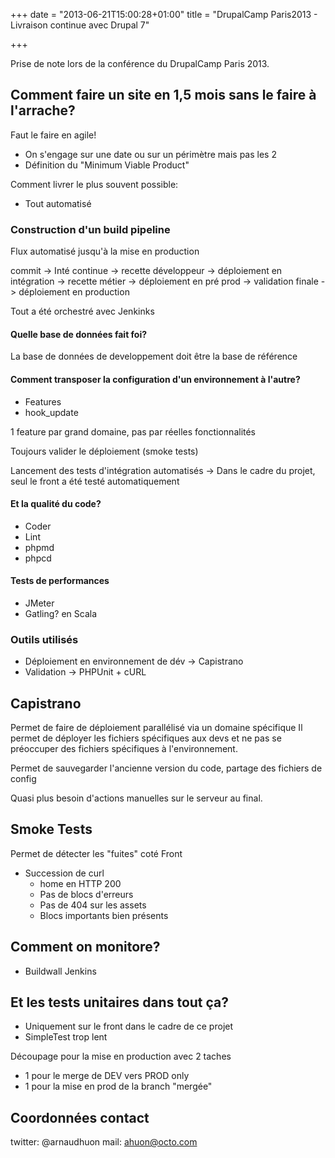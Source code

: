 +++
date = "2013-06-21T15:00:28+01:00"
title = "DrupalCamp Paris2013 - Livraison continue avec Drupal 7"

+++

Prise de note lors de la conférence du DrupalCamp Paris 2013.

## Comment faire un site en 1,5 mois sans le faire à l'arrache?
Faut le faire en agile!

* On s'engage sur une date ou sur un périmètre mais pas les 2
* Définition du "Minimum Viable Product"

Comment livrer le plus souvent possible:
 * Tout automatisé

### Construction d'un build pipeline
Flux automatisé jusqu'à la mise en production

commit -> Inté continue -> recette développeur -> déploiement en intégration -> recette métier -> déploiement en pré prod -> validation finale -> déploiement en production

Tout a été orchestré avec Jenkinks

#### Quelle base de données fait foi?
La base de données de developpement doit être la base de référence

#### Comment transposer la configuration d'un environnement à l'autre?
 * Features
 * hook_update

1 feature par grand domaine, pas par réelles fonctionnalités

Toujours valider le déploiement (smoke tests)

Lancement des tests d'intégration automatisés -> Dans le cadre du projet, seul le front a été testé automatiquement

#### Et la qualité du code?
* Coder
* Lint
* phpmd
* phpcd

#### Tests de performances
 * JMeter
 * Gatling? en Scala

### Outils utilisés
* Déploiement en environnement de dév -> Capistrano
* Validation -> PHPUnit + cURL

## Capistrano
Permet de faire de déploiement parallélisé via un domaine spécifique
Il permet de déployer les fichiers spécifiques aux devs et ne pas se préoccuper des fichiers spécifiques à l'environnement.

Permet de sauvegarder l'ancienne version du code, partage des fichiers de config

Quasi plus besoin d'actions manuelles sur le serveur au final.

## Smoke Tests
Permet de détecter les "fuites" coté Front

* Succession de curl
    * home en HTTP 200
    * Pas de blocs d'erreurs
    * Pas de 404 sur les assets
    * Blocs importants bien présents

## Comment on monitore?
 * Buildwall Jenkins


## Et les tests unitaires dans tout ça?
* Uniquement sur le front dans le cadre de ce projet
* SimpleTest trop lent


Découpage pour la mise en production avec 2 taches
* 1 pour le merge de DEV vers PROD only
* 1 pour la mise en prod de la branch "mergée"

## Coordonnées contact
twitter: @arnaudhuon
mail: ahuon@octo.com
